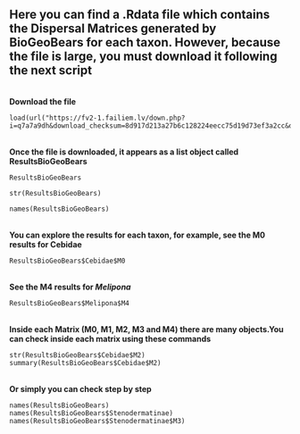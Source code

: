 ## Here you can find a .Rdata file which contains the Dispersal Matrices generated by BioGeoBears for each taxon. However, because the file is large, you must download it following the next script </br>
</br>__Download the file__
``` 
load(url("https://fv2-1.failiem.lv/down.php?i=q7a7a9dh&download_checksum=8d917d213a27b6c128224eecc75d19d73ef3a2cc&download_timestamp=1536126729"))
```
</br>__Once the file is downloaded, it appears as a list object called ResultsBioGeoBears__
```
ResultsBioGeoBears

str(ResultsBioGeoBears)

names(ResultsBioGeoBears)
```
</br>__You can explore the results for each taxon, for example, see the M0 results for Cebidae__
```
ResultsBioGeoBears$Cebidae$M0
```
</br>__See the M4 results for *Melipona*__
```
ResultsBioGeoBears$Melipona$M4
```
</br>__Inside each Matrix (M0, M1, M2, M3 and M4) there are many objects.You can check inside each matrix using these commands__
```
str(ResultsBioGeoBears$Cebidae$M2)
summary(ResultsBioGeoBears$Cebidae$M2)
```
</br>__Or simply you can check step by step__
```
names(ResultsBioGeoBears)
names(ResultsBioGeoBears$Stenodermatinae)
names(ResultsBioGeoBears$Stenodermatinae$M3)
```

